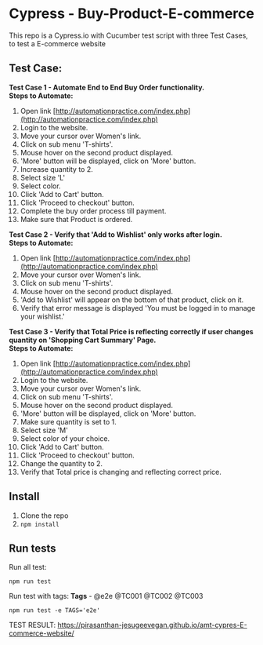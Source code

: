 # Cypress - Buy-Product-E-commerce
This repo is a Cypress.io with Cucumber test script with three Test Cases, to test a E-commerce website
## Test Case:
**Test Case 1 - Automate End to End Buy Order functionality.**  
**Steps to Automate:**

1. Open link [http://automationpractice.com/index.php](http://automationpractice.com/index.php)
2. Login to the website.
3. Move your cursor over Women's link.
4. Click on sub menu 'T-shirts'.
5. Mouse hover on the second product displayed.
6. 'More' button will be displayed, click on 'More' button.
7. Increase quantity to 2.
8. Select size 'L'
9. Select color.
10. Click 'Add to Cart' button.
11. Click 'Proceed to checkout' button.
12. Complete the buy order process till payment.
13. Make sure that Product is ordered.

**Test Case 2 - Verify that 'Add to Wishlist' only works after login.**  
**Steps to Automate:**

1. Open link [http://automationpractice.com/index.php](http://automationpractice.com/index.php)
2. Move your cursor over Women's link.
3. Click on sub menu 'T-shirts'.
4. Mouse hover on the second product displayed.  
5. 'Add to Wishlist' will appear on the bottom of that product, click on it.
6. Verify that error message is displayed 'You must be logged in to manage your wishlist.'

  
**Test Case 3 - Verify that Total Price is reflecting correctly if user changes quantity on 'Shopping Cart Summary' Page.**  
**Steps to Automate:**

1. Open link [http://automationpractice.com/index.php](http://automationpractice.com/index.php)
2. Login to the website.
3. Move your cursor over Women's link.
4. Click on sub menu 'T-shirts'.
5. Mouse hover on the second product displayed.
6. 'More' button will be displayed, click on 'More' button.
7. Make sure quantity is set to 1.
8. Select size 'M'
9. Select color of your choice.
10. Click 'Add to Cart' button.
11. Click 'Proceed to checkout' button.
12. Change the quantity to 2.
13. Verify that Total price is changing and reflecting correct price.
## Install
1. Clone the repo 
2. ````npm install````

##  Run tests
Run all test: 
````
npm run test
````
Run test with tags:
**Tags** - @e2e @TC001 @TC002 @TC003
````
npm run test -e TAGS='e2e'
````
TEST RESULT:
https://pirasanthan-jesugeevegan.github.io/amt-cypres-E-commerce-website/
